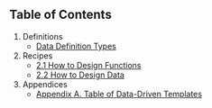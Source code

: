 ## Table of Contents
1. Definitions
	* [Data Definition Types](definitions/data-definition-types.html)
2. Recipes
	* [2.1 How to Design Functions](recipes/how-to-design-functions.html)
	* [2.2 How to Design Data](recipes/how-to-design-data.html)
3. Appendices
	* [Appendix A. Table of Data-Driven Templates](appendices/data-driven-templates-table.md)
